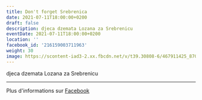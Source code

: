 ```yaml
---
title: Don't forget Srebrenica
date: 2021-07-11T18:00:00+0200
draft: false
description: djeca dzemata Lozana za Srebrenicu
eventDate: 2021-07-11T18:00:00+0200
location: ''
facebook_id: '216159003711963'
weight: 30
image: https://scontent-iad3-2.xx.fbcdn.net/v/t39.30808-6/467911425_8702124949883247_8451066247417132989_n.jpg?_nc_cat=103&ccb=1-7&_nc_sid=9e60e4&_nc_ohc=8dQpb3jZuQwQ7kNvwFJ1nZc&_nc_oc=Adn7T8ax2qd82QJxwCtef-VUC1UPjHCFkfJoqo3_uVlBcjqvwi6A1uDfbZ1dJDq85w0&_nc_zt=23&_nc_ht=scontent-iad3-2.xx&edm=ABTKTjYEAAAA&_nc_gid=XVr40dKFFstXdtiXQNacIg&oh=00_AfXzXgoqUNzIQV_nBg_1zHUlQ5UFEn8Js7h9XbGevnB0ow&oe=68A09C59
---
```


djeca dzemata Lozana za Srebrenicu

---

Plus d'informations sur [Facebook](https://facebook.com/events/216159003711963)